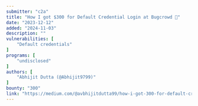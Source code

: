 ```yaml
---
submitter: "c2a"
title: "How I got $300 for Default Credential Login at Bugcrowd 🎉"
date: "2023-12-12"
added: "2024-11-03"
description: ""
vulnerabilities: [
    "Default credentials"
]
programs: [
    "undisclosed"
]
authors: [
    "Abhijit Dutta (@Abhijit9799)"
]
bounty: "300"
link: "https://medium.com/@avbhijitdutta99/how-i-got-300-for-default-credential-login-at-bugcrowd-30368eb698f7"
---
```




